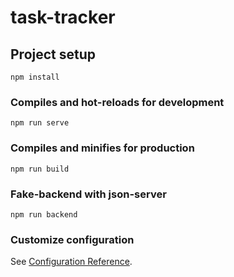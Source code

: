 # task-tracker

## Project setup
```
npm install
```

### Compiles and hot-reloads for development
```
npm run serve
```

### Compiles and minifies for production
```
npm run build
```

### Fake-backend with json-server
```
npm run backend
```

### Customize configuration
See [Configuration Reference](https://cli.vuejs.org/config/).
